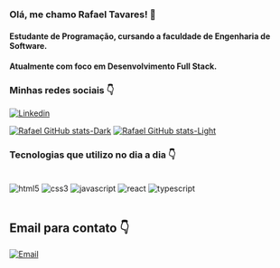 ### Olá, me chamo Rafael Tavares! 👋

#### Estudante de Programação, cursando a faculdade de Engenharia de Software. 
#### Atualmente com foco em Desenvolvimento Full Stack.

### Minhas redes sociais 👇

[![Linkedin](https://img.shields.io/badge/LinkedIn-0077B5?style=for-the-badge&logo=linkedin&logoColor=white)](https://www.linkedin.com/in/rafael-tavares-p26/)

[![Rafael GitHub stats-Dark](https://github-readme-stats.vercel.app/api?username=rafaaelsz&show_icons=true&theme=dark#gh-dark-mode-only)](https://github.com/anuraghazra/github-readme-stats#gh-dark-mode-only)
[![Rafael GitHub stats-Light](https://github-readme-stats.vercel.app/api?username=rafaaelsz&show_icons=true&theme=default#gh-light-mode-only)](https://github.com/anuraghazra/github-readme-stats#gh-light-mode-only)
<br/>

### Tecnologias que utilizo no dia a dia 👇

<div style= "display: inline_block"><br/>
    <img align="center" alt="html5" src="https://img.shields.io/badge/HTML5-E34F26?style=for-the-badge&logo=html5&logoColor=white"/>
    <img align="center" alt="css3" src="https://img.shields.io/badge/CSS3-1572B6?style=for-the-badge&logo=css3&logoColor=white"/>
    <img align="center" alt="javascript" src="https://img.shields.io/badge/JavaScript-F7DF1E?style=for-the-badge&logo=javascript&logoColor=black"/>
    <img align="center" alt="react" src="https://img.shields.io/badge/React-20232A?style=for-the-badge&logo=react&logoColor=61DAFB"/>
    <img align="center" alt="typescript" src="https://img.shields.io/badge/TypeScript-007ACC?style=for-the-badge&logo=typescript&logoColor=white"/>
<div/><br/>

## Email para contato 👇

[![Email](https://img.shields.io/badge/Gmail-D14836?style=for-the-badge&logo=gmail&logoColor=white)](mailto:rafaeltperaldo@gmail.com)

